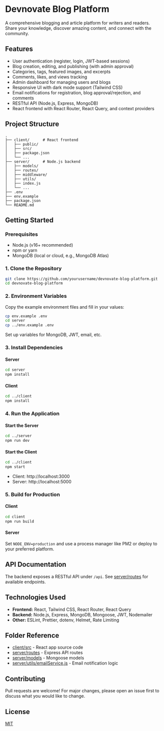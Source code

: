 # Devnovate Blog Platform

A comprehensive blogging and article platform for writers and readers. Share your knowledge, discover amazing content, and connect with the community.

## Features

- User authentication (register, login, JWT-based sessions)
- Blog creation, editing, and publishing (with admin approval)
- Categories, tags, featured images, and excerpts
- Comments, likes, and views tracking
- Admin dashboard for managing users and blogs
- Responsive UI with dark mode support (Tailwind CSS)
- Email notifications for registration, blog approval/rejection, and comments
- RESTful API (Node.js, Express, MongoDB)
- React frontend with React Router, React Query, and context providers

## Project Structure

```
.
├── client/      # React frontend
│   ├── public/
│   ├── src/
│   ├── package.json
│   └── ...
├── server/      # Node.js backend
│   ├── models/
│   ├── routes/
│   ├── middleware/
│   ├── utils/
│   ├── index.js
│   └── ...
├── .env
├── env.example
├── package.json
└── README.md
```

## Getting Started

### Prerequisites

- Node.js (v16+ recommended)
- npm or yarn
- MongoDB (local or cloud, e.g., MongoDB Atlas)

### 1. Clone the Repository

```sh
git clone https://github.com/yourusername/devnovate-blog-platform.git
cd devnovate-blog-platform
```

### 2. Environment Variables

Copy the example environment files and fill in your values:

```sh
cp env.example .env
cd server
cp ../env.example .env
```

Set up variables for MongoDB, JWT, email, etc.

### 3. Install Dependencies

#### Server

```sh
cd server
npm install
```

#### Client

```sh
cd ../client
npm install
```

### 4. Run the Application

#### Start the Server

```sh
cd ../server
npm run dev
```

#### Start the Client

```sh
cd ../client
npm start
```

- Client: http://localhost:3000
- Server: http://localhost:5000

### 5. Build for Production

#### Client

```sh
cd client
npm run build
```

#### Server

Set `NODE_ENV=production` and use a process manager like PM2 or deploy to your preferred platform.

## API Documentation

The backend exposes a RESTful API under `/api`. See [server/routes](server/routes) for available endpoints.

## Technologies Used

- **Frontend:** React, Tailwind CSS, React Router, React Query
- **Backend:** Node.js, Express, MongoDB, Mongoose, JWT, Nodemailer
- **Other:** ESLint, Prettier, dotenv, Helmet, Rate Limiting

## Folder Reference

- [client/src](client/src) - React app source code
- [server/routes](server/routes) - Express API routes
- [server/models](server/models) - Mongoose models
- [server/utils/emailService.js](server/utils/emailService.js) - Email notification logic

## Contributing

Pull requests are welcome! For major changes, please open an issue first to discuss what you would like to change.

## License

[MIT](LICENSE)


